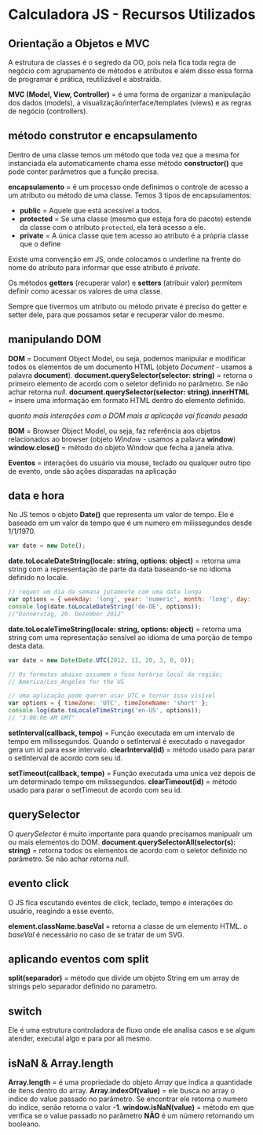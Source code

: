
# Calculadora JS - Recursos Utilizados

## Orientação a Objetos e MVC
A estrutura de classes é o segredo da OO, pois nela fica toda regra de negócio com agrupamento de métodos e atributos e além disso essa forma de programar é prática, reutilizável e abstraída.

**MVC (Model, View, Controller)** = é uma forma de organizar a manipulação dos dados (models), a visualização/interface/templates (views) e as regras de negócio (controllers).

## método construtor e encapsulamento
Dentro de uma classe temos um método que toda vez que a mesma for instanciada ela automaticamente chama esse método **constructor()** que pode conter parâmetros que a função precisa.

**encapsulamento** = é um processo onde definimos o controle de acesso a um atributo ou método de uma classe. Temos 3 tipos de encapsulamentos:

 - **public**    = Aquele que está acessível a todos.
 - **protected** = Se uma classe (mesmo que esteja fora do pacote) estende da classe com o atributo `protected`, ela terá acesso a ele.
 - **private**   = A única classe que tem acesso ao atributo é a própria classe que o define

Existe uma convenção em JS, onde colocamos o underline na frente do nome do atributo para informar que esse atributo é *private*.

Os métodos **getters** (recuperar valor) e **setters** (atribuir valor) permitem definir como acessar os valores de uma classe.

Sempre que tivermos um atributo ou método private é preciso do getter e setter dele, para que possamos setar e recuperar valor do mesmo.

## manipulando DOM
**DOM** = Document Object Model, ou seja, podemos manipular e modificar todos os elementos de um documento HTML (objeto *Document* - usamos a palavra **document**).
**document.querySelector(selector: string)** = retorna o primeiro elemento de acordo com o seletor definido no parâmetro. Se não achar retorna *null*.
**document.querySelector(selector: string).innerHTML** = insere uma informação em formato HTML dentro do elemento definido.

*quanto mais interações com o DOM mais a aplicação vai ficando pesada*

**BOM** = Browser Object Model, ou seja, faz referência aos objetos relacionados ao browser (objeto *Window* - usamos a palavra **window**)
**window.close()** = método do objeto Window que fecha a janela ativa.

**Eventos** = interações do usuário via mouse, teclado ou qualquer outro tipo de evento, onde são ações disparadas na aplicação

## data e hora
No JS temos o objeto **Date()** que representa um valor de tempo. Ele é baseado em um valor de tempo que é um numero em milissegundos desde 1/1/1970.

```js
var date = new Date();
```

**date.toLocaleDateString(locale: string, options: object)** = retorna uma string com a representação de parte da data baseando-se no idioma definido no locale.

```js
// requer um dia da semana jutamente com uma data longa
var options = { weekday: 'long', year: 'numeric', month: 'long', day: 'numeric' };
console.log(date.toLocaleDateString('de-DE', options));
//"Donnerstag, 20. Dezember 2012"
```

**date.toLocaleTimeString(locale: string, options: object)** = retorna uma string com uma representação sensível ao idioma de uma porção de tempo desta data.

```js
var date = new Date(Date.UTC(2012, 11, 20, 3, 0, 0));

// Os formatos abaixo assumem o fuso horário local da região;
// America/Los_Angeles for the US

// uma aplicação pode querer usar UTC e tornar isso visível
var options = { timeZone: 'UTC', timeZoneName: 'short' };
console.log(date.toLocaleTimeString('en-US', options));
// "3:00:00 AM GMT"
```

**setInterval(callback, tempo)** =  Função executada em um intervalo de tempo em milissegundos. Quando o setInterval é executado o navegador gera um id para esse intervalo.
**clearInterval(id)** = método usado para parar o setInterval de acordo com seu id.

**setTimeout(callback, tempo)** = Função executada uma unica vez depois de um determinado tempo em milissegundos.
**clearTimeout(id)** = método usado para parar o setTimeout de acordo com seu id.

## querySelector
O *querySelector* é muito importante para quando precisamos manipualr um ou mais elementos do DOM.
**document.querySelectorAll(selector(s): string)** = retorna todos os elementos de acordo com o seletor definido no parâmetro. Se não achar retorna *null*.

## evento click
O JS fica escutando eventos de click, teclado, tempo e interações do usuário, reagindo a esse evento.

**element.className.baseVal** = retorna a classe de um elemento HTML. o *baseVal* é necessário no caso de se tratar de um SVG.

## aplicando eventos com split
**split(separador)** = método que divide um objeto String em um array de strings pelo separador definido no parametro.

## switch
Ele é uma estrutura controladora de fluxo onde ele analisa casos e se algum atender, executal algo e para por ali mesmo.

## isNaN & Array.length
**Array.length** = é uma propriedade do objeto *Array* que indica a quantidade de itens dentro do array.
**Array.indexOf(value)** = ele busca no array o indice do value passado no parâmetro. Se encontrar ele retorna o numero do indice, senão retorna o valor **-1**.
**window.isNaN(value)** = método em que verifica se o value passado no parâmetro **NÃO** é um número retornando um booleano.

